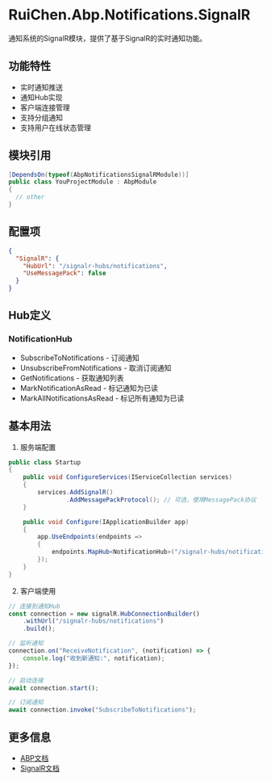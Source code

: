 # RuiChen.Abp.Notifications.SignalR

通知系统的SignalR模块，提供了基于SignalR的实时通知功能。

## 功能特性

* 实时通知推送
* 通知Hub实现
* 客户端连接管理
* 支持分组通知
* 支持用户在线状态管理

## 模块引用

```csharp
[DependsOn(typeof(AbpNotificationsSignalRModule))]
public class YouProjectModule : AbpModule
{
  // other
}
```

## 配置项

```json
{
  "SignalR": {
    "HubUrl": "/signalr-hubs/notifications",
    "UseMessagePack": false
  }
}
```

## Hub定义

### NotificationHub

* SubscribeToNotifications - 订阅通知
* UnsubscribeFromNotifications - 取消订阅通知
* GetNotifications - 获取通知列表
* MarkNotificationAsRead - 标记通知为已读
* MarkAllNotificationsAsRead - 标记所有通知为已读

## 基本用法

1. 服务端配置
```csharp
public class Startup
{
    public void ConfigureServices(IServiceCollection services)
    {
        services.AddSignalR()
                .AddMessagePackProtocol(); // 可选，使用MessagePack协议
    }

    public void Configure(IApplicationBuilder app)
    {
        app.UseEndpoints(endpoints =>
        {
            endpoints.MapHub<NotificationHub>("/signalr-hubs/notifications");
        });
    }
}
```

2. 客户端使用
```javascript
// 连接到通知Hub
const connection = new signalR.HubConnectionBuilder()
    .withUrl("/signalr-hubs/notifications")
    .build();

// 监听通知
connection.on("ReceiveNotification", (notification) => {
    console.log("收到新通知:", notification);
});

// 启动连接
await connection.start();

// 订阅通知
await connection.invoke("SubscribeToNotifications");
```

## 更多信息

* [ABP文档](https://docs.abp.io)
* [SignalR文档](https://docs.microsoft.com/aspnet/core/signalr)
